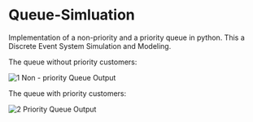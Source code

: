 # Queue-Simluation

Implementation of a non-priority and a priority queue in python. This a Discrete Event System Simulation and Modeling.

The queue without priority customers:


![1  Non - priority Queue Output ](https://github.com/mahdis-repo/Queue-Simluation/assets/145799768/027ec71b-1071-4465-bfbe-813f5ade4e4c)

The queue with priority customers:


![2  Priority Queue Output](https://github.com/mahdis-repo/Queue-Simluation/assets/145799768/2176f2c5-64da-4db1-b724-006cdbf84444)
